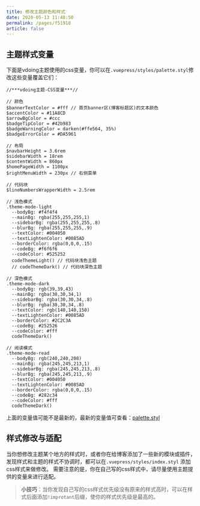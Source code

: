 ```yaml
---
title: 修改主题颜色和样式
date: 2020-05-13 11:48:50
permalink: /pages/f51918
article: false
---
```


## 主题样式变量

下面是vdoing主题使用的css变量，你可以在`.vuepress/styles/palette.styl`修改这些变量覆盖它们：

```stylus
//***vdoing主题-CSS变量***//

// 颜色
$bannerTextColor = #fff // 首页banner区(博客标题区)的文本颜色
$accentColor = #11A8CD
$arrowBgColor = #ccc
$badgeTipColor = #42b983
$badgeWarningColor = darken(#ffe564, 35%)
$badgeErrorColor = #DA5961

// 布局
$navbarHeight = 3.6rem
$sidebarWidth = 18rem
$contentWidth = 860px
$homePageWidth = 1100px
$rightMenuWidth = 230px // 右侧菜单

// 代码块
$lineNumbersWrapperWidth = 2.5rem

// 浅色模式
.theme-mode-light
  --bodyBg: #f4f4f4
  --mainBg: rgba(255,255,255,1)
  --sidebarBg: rgba(255,255,255,.8)
  --blurBg: rgba(255,255,255,.9)
  --textColor: #004050
  --textLightenColor: #0085AD
  --borderColor: rgba(0,0,0,.15)
  --codeBg: #f6f6f6
  --codeColor: #525252
  codeThemeLight() // 代码块浅色主题
  // codeThemeDark() // 代码块深色主题

// 深色模式
.theme-mode-dark
  --bodyBg: rgb(39,39,43)
  --mainBg: rgba(30,30,34,1)
  --sidebarBg: rgba(30,30,34,.8)
  --blurBg: rgba(30,30,34,.8)
  --textColor: rgb(140,140,150)
  --textLightenColor: #0085AD
  --borderColor: #2C2C3A
  --codeBg: #252526
  --codeColor: #fff
  codeThemeDark()

// 阅读模式
.theme-mode-read
  --bodyBg: rgb(240,240,208)
  --mainBg: rgba(245,245,213,1)
  --sidebarBg: rgba(245,245,213,.8)
  --blurBg: rgba(245,245,213,.9)
  --textColor: #004050
  --textLightenColor: #0085AD
  --borderColor: rgba(0,0,0,.15)
  --codeBg: #282c34
  --codeColor: #fff
  codeThemeDark()
```
上面的变量值可能不是最新的，最新的变量值可查看：[palette.styl](https://github.com/xugaoyi/vuepress-theme-vdoing/blob/master/theme-vdoing/styles/palette.styl)



## 样式修改与适配

当你想修改主题某个地方的样式时，或者你在给博客添加了一些新的模块或插件，发现样式和主题的样式不协调时，都可以在`.vuepress/styles/index.styl`
添加css样式来做修改。
需要注意的是，你在自己写的css样式中，请尽量使用主题提供的变量来进行适配。

> **小技巧**：当你发现自己写的css样式优先级没有原来的样式高时，可以在样式后面添加`!improtant`后缀，使你的样式优先级是最高的。
